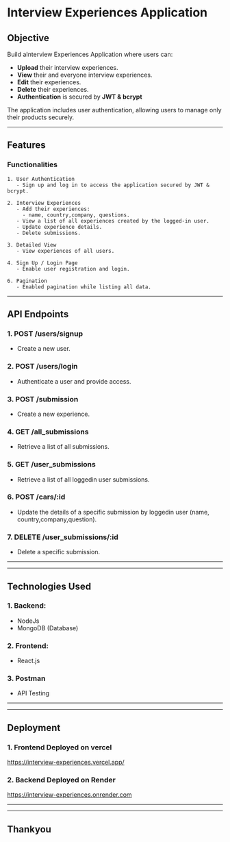 
# Interview Experiences Application

## Objective

Build aInterview Experiences  Application where users can:

- **Upload** their interview experiences.
- **View** their and everyone interview experiences.
- **Edit** their experiences.
- **Delete** their experiences.
- **Authentication** is secured by **JWT & bcrypt**

The application includes user authentication, allowing users to manage only their products securely.

---

## Features

### Functionalities

```plaintext
1. User Authentication
   - Sign up and log in to access the application secured by JWT & bcrypt.

2. Interview Experiences
   - Add their experiences:
     - name, country,company, questions.
   - View a list of all experiences created by the logged-in user.
   - Update experience details.
   - Delete submissions.

3. Detailed View
   - View experiences of all users.

4. Sign Up / Login Page
   - Enable user registration and login.

6. Pagination
   - Enabled pagination while listing all data.

```
---
## API Endpoints

### 1. POST /users/signup
   - Create a new user.

### 2. POST /users/login
   - Authenticate a user and provide access.

### 3. POST /submission
   - Create a new experience.

### 4. GET /all_submissions
   - Retrieve a list of all submissions.

### 5. GET /user_submissions
   - Retrieve a list of all loggedin user submissions.

### 6. POST /cars/:id
   - Update the details of a specific submission by loggedin user (name, country,company,question).

### 7. DELETE /user_submissions/:id
   - Delete a specific submission.

---
---

## Technologies Used

### 1. Backend:
   - NodeJs
   - MongoDB (Database)

### 2. Frontend:
   - React.js

### 3. Postman
   - API Testing

---
---

## Deployment

### 1. Frontend Deployed on vercel

https://interview-experiences.vercel.app/

### 2. Backend Deployed on Render

https://interview-experiences.onrender.com


---
---


## Thankyou

